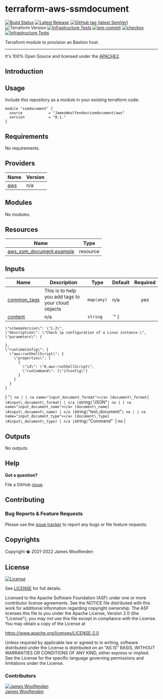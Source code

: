 # terraform-aws-ssmdocument

[![Build Status](https://github.com/JamesWoolfenden/terraform-aws-ssmdocument/workflows/Verify%20and%20Bump/badge.svg?branch=master)](https://github.com/JamesWoolfenden/terraform-aws-ssmdocument)
[![Latest Release](https://img.shields.io/github/release/JamesWoolfenden/terraform-aws-ssmdocument.svg)](https://github.com/JamesWoolfenden/terraform-aws-ssmdocument/releases/latest)
[![GitHub tag (latest SemVer)](https://img.shields.io/github/tag/JamesWoolfenden/terraform-aws-ssmdocument.svg?label=latest)](https://github.com/JamesWoolfenden/terraform-aws-ssmdocument/releases/latest)
![Terraform Version](https://img.shields.io/badge/tf-%3E%3D0.14.0-blue.svg)
[![Infrastructure Tests](https://www.bridgecrew.cloud/badges/github/JamesWoolfenden/terraform-aws-ssmdocument/cis_aws)](https://www.bridgecrew.cloud/link/badge?vcs=github&fullRepo=JamesWoolfenden%2Fterraform-aws-ssmdocument&benchmark=CIS+AWS+V1.2)
[![pre-commit](https://img.shields.io/badge/pre--commit-enabled-brightgreen?logo=pre-commit&logoColor=white)](https://github.com/pre-commit/pre-commit)
[![checkov](https://img.shields.io/badge/checkov-verified-brightgreen)](https://www.checkov.io/)
[![Infrastructure Tests](https://www.bridgecrew.cloud/badges/github/jameswoolfenden/terraform-aws-ssmdocument/general)](https://www.bridgecrew.cloud/link/badge?vcs=github&fullRepo=JamesWoolfenden%2Fterraform-aws-ssmdocument&benchmark=INFRASTRUCTURE+SECURITY)

Terraform module to provision an Bastion host.

---

It's 100% Open Source and licensed under the [APACHE2](LICENSE).

## Introduction

## Usage

Include this repository as a module in your existing terraform code:

```hcl
module "ssmdocument" {
  source            = "JamesWoolfenden/ssmdocument/aws"
  version           = "0.1."
}
```

<!-- BEGINNING OF PRE-COMMIT-TERRAFORM DOCS HOOK -->

## Requirements

No requirements.

## Providers

| Name                                             | Version |
| ------------------------------------------------ | ------- |
| <a name="provider_aws"></a> [aws](#provider_aws) | n/a     |

## Modules

No modules.

## Resources

| Name                                                                                                                 | Type     |
| -------------------------------------------------------------------------------------------------------------------- | -------- |
| [aws_ssm_document.example](https://registry.terraform.io/providers/hashicorp/aws/latest/docs/resources/ssm_document) | resource |

## Inputs

| Name                                                               | Description                                        | Type       | Default | Required |
| ------------------------------------------------------------------ | -------------------------------------------------- | ---------- | ------- | :------: |
| <a name="input_common_tags"></a> [common_tags](#input_common_tags) | This is to help you add tags to your cloud objects | `map(any)` | n/a     |   yes    |
| <a name="input_content"></a> [content](#input_content)             | n/a                                                | `string`   | `" {    |

    \"schemaVersion\": \"1.2\",
    \"description\": \"Check ip configuration of a Linux instance.\",
    \"parameters\": {

    },
    \"runtimeConfig\": {
      \"aws:runShellScript\": {
        \"properties\": [
          {
            \"id\": \"0.aws:runShellScript\",
            \"runCommand\": [\"ifconfig\"]
          }
        ]
      }
    }

}
"`| no | | <a name="input_document_format"></a> [document\_format](#input\_document\_format) | n/a |`string`|`"JSON"`| no | | <a name="input_document_name"></a> [document\_name](#input\_document\_name) | n/a |`string`|`"test_document"`| no | | <a name="input_document_type"></a> [document\_type](#input\_document\_type) | n/a |`string`|`"Command"` | no |

## Outputs

No outputs.

<!-- END OF PRE-COMMIT-TERRAFORM DOCS HOOK -->

## Help

**Got a question?**

File a GitHub [issue](https://github.com/JamesWoolfenden/terraform-ssmdocument/issues).

## Contributing

### Bug Reports & Feature Requests

Please use the [issue tracker](https://github.com/JamesWoolfenden/terraform-ssmdocument/issues) to report any bugs or file feature requests.

## Copyrights

Copyright � 2021-2022 James Woolfenden

## License

[![License](https://img.shields.io/badge/License-Apache%202.0-blue.svg)](https://opensource.org/licenses/Apache-2.0)

See [LICENSE](LICENSE) for full details.

Licensed to the Apache Software Foundation (ASF) under one
or more contributor license agreements. See the NOTICE file
distributed with this work for additional information
regarding copyright ownership. The ASF licenses this file
to you under the Apache License, Version 2.0 (the
"License"); you may not use this file except in compliance
with the License. You may obtain a copy of the License at

<https://www.apache.org/licenses/LICENSE-2.0>

Unless required by applicable law or agreed to in writing,
software distributed under the License is distributed on an
"AS IS" BASIS, WITHOUT WARRANTIES OR CONDITIONS OF ANY
KIND, either express or implied. See the License for the
specific language governing permissions and limitations
under the License.

### Contributors

[![James Woolfenden][jameswoolfenden_avatar]][jameswoolfenden_homepage]<br/>[James Woolfenden][jameswoolfenden_homepage]<br/>

[jameswoolfenden_homepage]: https://github.com/jameswoolfenden
[jameswoolfenden_avatar]: https://github.com/jameswoolfenden.png?size=150
[linkedin]: https://www.linkedin.com/in/jameswoolfenden/
[twitter]: https://twitter.com/JimWoolfenden
[github]: https://github.com/jameswoolfenden
[share_twitter]: https://twitter.com/intent/tweet/?text=terraform-aws-sns&url=https://github.com/JamesWoolfenden/terraform-aws-sns
[share_linkedin]: https://www.linkedin.com/shareArticle?mini=true&title=terraform-aws-sns&url=https://github.com/JamesWoolfenden/terraform-aws-sns
[share_reddit]: https://reddit.com/submit/?url=https://github.com/JamesWoolfenden/terraform-aws-sns
[share_facebook]: https://facebook.com/sharer/sharer.php?u=https://github.com/JamesWoolfenden/terraform-aws-sns
[share_email]: mailto:?subject=terraform-aws-sns&body=https://github.com/JamesWoolfenden/terraform-aws-sns
